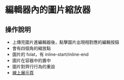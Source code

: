 # 編輯器內的圖片縮放器
## 操作說明
* 上傳完圖片進編輯器後，點擊圖片出現相對應的編輯按鈕
* 會有四個角的縮放點
* 圖片的 folat，有 inline-start/inline-end
* 圖片在容器中的置中
* 圖片對齊行行為的重設
* [線上展示頁](https://idben.github.io/img_resizable_01/)
